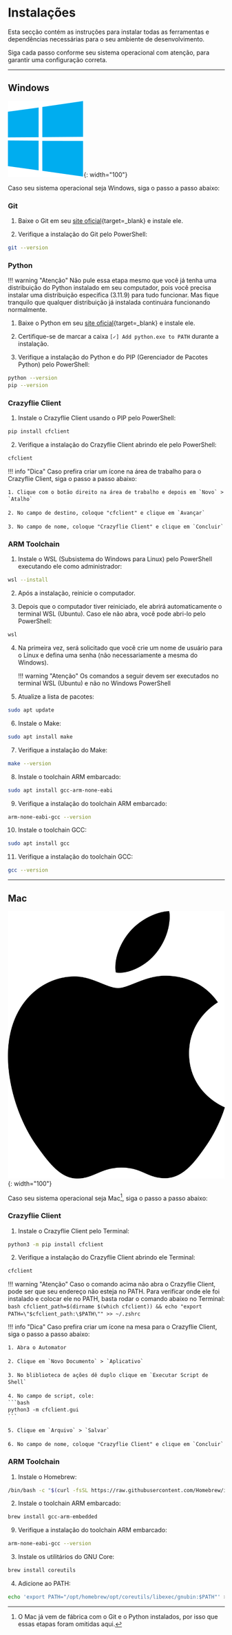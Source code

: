 # Instalações

Esta secção contém as instruções para instalar todas as ferramentas e dependências necessárias para o seu ambiente de desenvolvimento. 

Siga cada passo conforme seu sistema operacional com atenção, para garantir uma configuração correta.

---

## Windows 

![Windows](images/windows.svg){: width="100"}

Caso seu sistema operacional seja Windows, siga o passo a passo abaixo:

### Git

1. Baixe o Git em seu [site oficial](https://git-scm.com){target=_blank} e instale ele.

2. Verifique a instalação do Git pelo PowerShell:
```bash
git --version
```

### Python

!!! warning "Atenção"
    Não pule essa etapa mesmo que você já tenha uma distribuição do Python instalado em seu computador, pois você precisa instalar uma distribuição especifica (3.11.9) para tudo funcionar. Mas fique tranquilo que qualquer distribuição já instalada continuára funcionando normalmente.

1. Baixe o Python em seu [site oficial](http://www.python.org/downloads/release/python-3119){target=_blank} e instale ele.

2. Certifique-se de marcar a caixa `[✓] Add python.exe to PATH` durante a instalação.

3. Verifique a instalação do Python e do PIP (Gerenciador de Pacotes Python) pelo PowerShell:
```bash
python --version
pip --version
```

### Crazyflie Client

1. Instale o Crazyflie Client usando o PIP pelo PowerShell:
```bash
pip install cfclient
```

2. Verifique a instalação do Crazyflie Client abrindo ele pelo PowerShell:
```bash
cfclient
```

!!! info "Dica"
    Caso prefira criar um ícone na área de trabalho para o Crazyflie Client, siga o passo a passo abaixo:

    1. Clique com o botão direito na área de trabalho e depois em `Novo` > `Atalho`

    2. No campo de destino, coloque "cfclient" e clique em `Avançar`

    3. No campo de nome, coloque "Crazyflie Client" e clique em `Concluir`



### ARM Toolchain

1. Instale o WSL (Subsistema do Windows para Linux) pelo PowerShell executando ele como administrador:
```bash
wsl --install
```

2. Após a instalação, reinicie o computador.

3. Depois que o computador tiver reiniciado, ele abrirá automaticamente o terminal WSL (Ubuntu). Caso ele não abra, você pode abri-lo pelo PowerShell:
```bash
wsl
```

4. Na primeira vez, será solicitado que você crie um nome de usuário para o Linux e defina uma senha (não necessariamente a mesma do Windows). 

    !!! warning "Atenção"
        Os comandos a seguir devem ser executados no terminal WSL (Ubuntu) e não no Windows PowerShell

5. Atualize a lista de pacotes:
```bash
sudo apt update
```

6. Instale o Make:
```bash
sudo apt install make 
```

7. Verifique a instalação do Make:
```bash
make --version
```

8. Instale o toolchain ARM embarcado:
```bash
sudo apt install gcc-arm-none-eabi
```

9. Verifique a instalação do toolchain ARM embarcado:
```bash
arm-none-eabi-gcc --version
```

10. Instale o toolchain GCC:
```bash
sudo apt install gcc
```

11. Verifique a instalação do toolchain GCC:
```bash
gcc --version
```


---

## Mac 

![Windows](images/mac.svg){: width="100"}

Caso seu sistema operacional seja Mac[^1], siga o passo a passo abaixo:

[^1]: O Mac já vem de fábrica com o Git e o Python instalados, por isso que essas etapas foram omitidas aqui.

### Crazyflie Client

1. Instale o Crazyflie Client pelo Terminal:
```bash
python3 -m pip install cfclient
```

2. Verifique a instalação do Crazyflie Client abrindo ele Terminal:
```bash
cfclient
```

!!! warning "Atenção"
    Caso o comando acima não abra o Crazyflie Client, pode ser que seu endereço não esteja no PATH. Para verificar onde ele foi instalado e colocar ele no PATH, basta rodar o comando abaixo no Terminal:
    ```bash
    cfclient_path=$(dirname $(which cfclient)) && echo "export PATH=\"$cfclient_path:\$PATH\"" >> ~/.zshrc
    ```

!!! info "Dica"
    Caso prefira criar um ícone na mesa para o Crazyflie Client, siga o passo a passo abaixo:

    1. Abra o Automator

    2. Clique em `Novo Documento` > `Aplicativo`

    3. No bliblioteca de ações dê duplo clique em `Executar Script de Shell`

    4. No campo de script, cole:
    ```bash
    python3 -m cfclient.gui
    ```

    5. Clique em `Arquivo` > `Salvar`
    
    6. No campo de nome, coloque "Crazyflie Client" e clique em `Concluir`

### ARM Toolchain

1. Instale o Homebrew:
```bash
/bin/bash -c "$(curl -fsSL https://raw.githubusercontent.com/Homebrew/install/HEAD/install.sh)"
```

2. Instale o toolchain ARM embarcado:
```bash
brew install gcc-arm-embedded
```

9. Verifique a instalação do toolchain ARM embarcado:
```bash
arm-none-eabi-gcc --version
```

3. Instale os utilitários do GNU Core:
```bash
brew install coreutils
```

4. Adicione ao PATH:
```bash
echo 'export PATH="/opt/homebrew/opt/coreutils/libexec/gnubin:$PATH"' >> ~/.zshrc
```
